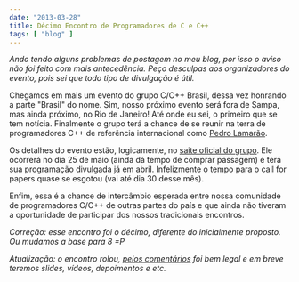 ```yaml
---
date: "2013-03-28"
title: Décimo Encontro de Programadores de C e C++
tags: [ "blog" ]
---
```

_Ando tendo alguns problemas de postagem no meu blog, por isso o aviso não foi feito com mais antecedência. Peço desculpas aos organizadores do evento, pois sei que todo tipo de divulgação é útil._

Chegamos em mais um evento do grupo C/C++ Brasil, dessa vez honrando a parte "Brasil" do nome. Sim, nosso próximo evento será fora de Sampa, mas ainda próximo, no Rio de Janeiro! Até onde eu sei, o primeiro que se tem notícia. Finalmente o grupo terá a chance de se reunir na terra de programadores C++ de referência internacional como [Pedro Lamarão](https://twitter.com/pedrolamarao).

Os detalhes do evento estão, logicamente, no [saite oficial do grupo](http://www.ccppbrasil.org/wiki/Grupo:Encontro_VIII). Ele ocorrerá no dia 25 de maio (ainda dá tempo de comprar passagem) e terá sua programação divulgada já em abril. Infelizmente o tempo para o call for papers quase se esgotou (vai até dia 30 desse mês).

Enfim, essa é a chance de intercâmbio esperada entre nossa comunidade de programadores C/C++ de outras partes do país e que ainda não tiveram a oportunidade de participar dos nossos tradicionais encontros.

_Correção: esse encontro foi o décimo, diferente do inicialmente proposto. Ou mudamos a base para 8 =P_

_Atualização: o encontro rolou, [pelos comentários](https://groups.google.com/forum/?fromgroups#!topic/ccppbrasil/z_4c4jRH75U) foi bem legal e em breve teremos slides, vídeos, depoimentos e etc._
